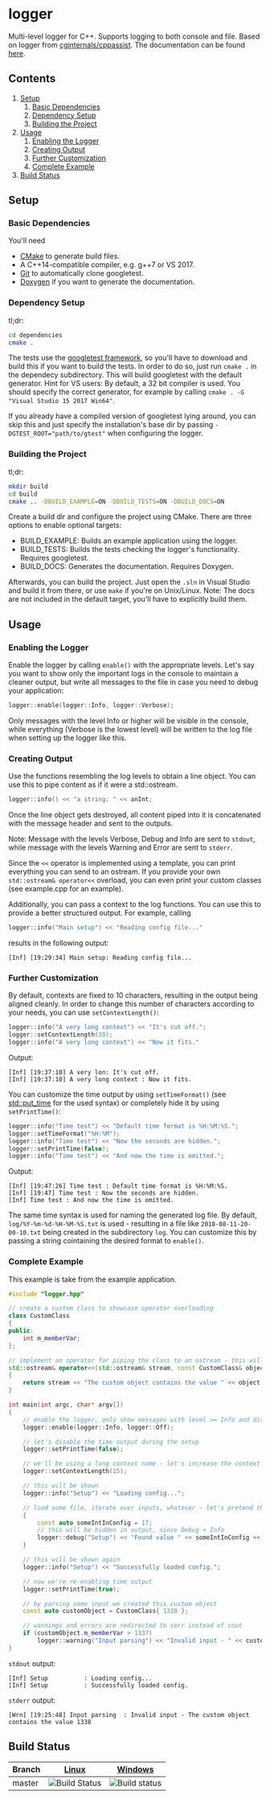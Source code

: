 # logger
Multi-level logger for C++. Supports logging to both console and file. Based on logger from [cginternals/cppassist](https://github.com/cginternals/cppassist). The documentation can be found [here](https://lukaswagner.github.io/logger/).

## Contents

1. [Setup](#setup)
    1. [Basic Dependencies](#basic-dependencies)
    2. [Dependency Setup](#dependency-setup)
    3. [Building the Project](#building-the-project)
2. [Usage](#usage)
    1. [Enabling the Logger](#enabling-the-logger)
    2. [Creating Output](#creating-output)
    3. [Further Customization](#further-customization)
    4. [Complete Example](#complete-example)
3. [Build Status](#build-status)

## Setup

### Basic Dependencies

You'll need
* [CMake](https://cmake.org/) to generate build files.
* A C++14-compatible compiler, e.g. g++7 or VS 2017.
* [Git](https://git-scm.com/) to automatically clone googletest.
* [Doxygen](http://www.doxygen.org/) if you want to generate the documentation.

### Dependency Setup

tl;dr:
```sh
cd dependencies
cmake .
```

The tests use the [googletest framework](https://github.com/google/googletest), so you'll have to download and build this if you want to build the tests. In order to do so, just run `cmake .` in the dependecy subdirectory. This will build googletest with the default generator. Hint for VS users: By default, a 32 bit compiler is used. You should specify the correct generator, for example by calling `cmake . -G "Visual Studio 15 2017 Win64"`.

If you already have a compiled version of googletest lying around, you can skip this and just specify the installation's base dir by passing `-DGTEST_ROOT="path/to/gtest"` when configuring the logger.

### Building the Project

tl;dr:
```sh
mkdir build
cd build
cmake .. -DBUILD_EXAMPLE=ON -DBUILD_TESTS=ON -DBUILD_DOCS=ON
```

Create a build dir and configure the project using CMake. There are three options to enable optional targets:  
* BUILD_EXAMPLE: Builds an example application using the logger.
* BUILD_TESTS: Builds the tests checking the logger's functionality. Requires googletest.
* BUILD_DOCS: Generates the documentation. Requires Doxygen.

Afterwards, you can build the project. Just open the `.sln` in Visual Studio and build it from there, or use `make` if you're on Unix/Linux. Note: The docs are not included in the default target, you'll have to explicitly build them.

## Usage

### Enabling the Logger

Enable the logger by calling `enable()` with the appropriate levels. Let's say you want to show only the important logs in the console to maintain a cleaner output, but write all messages to the file in case you need to debug your application:
```cpp
logger::enable(logger::Info, logger::Verbose);
```
Only messages with the level Info or higher will be visible in the console, while everything (Verbose is the lowest level) will be written to the log file when setting up the logger like this.

### Creating Output

Use the functions resembling the log levels to obtain a line object. You can use this to pipe content as if it were a std::ostream.
```cpp
logger::info() << "a string: " << anInt;
```
Once the line object gets destroyed, all content piped into it is concatenated with the message header and sent to the outputs.

Note: Message with the levels Verbose, Debug and Info are sent to `stdout`, while message with the levels Warning and Error are sent to `stderr`.

Since the `<<` operator is implemented using a template, you can print everything you can send to an ostream. If you provide your own `std::ostream& operator<<` overload, you can even print your custom classes (see example.cpp for an example).

Additionally, you can pass a context to the log functions. You can use this to provide a better structured output. For example, calling
```cpp
logger::info("Main setup") << "Reading config file..."
```
results in the following output:
```
[Inf] [19:29:34] Main setup: Reading config file...
```

### Further Customization

By default, contexts are fixed to 10 characters, resulting in the output being aligned cleanly. In order to change this number of characters according to your needs, you can use `setContextLength()`:
```cpp
logger::info("A very long context") << "It's cut off.";
logger::setContextLength(20);
logger::info("A very long context") << "Now it fits."
```
Output:
```
[Inf] [19:37:10] A very lon: It's cut off.
[Inf] [19:37:10] A very long context : Now it fits.
```

You can customize the time output by using `setTimeFormat()` (see [std::put_time](https://en.cppreference.com/w/cpp/io/manip/put_time) for the used syntax) or completely hide it by using `setPrintTime()`:
```cpp
logger::info("Time test") << "Default time format is %H:%M:%S.";
logger::setTimeFormat("%H:%M");
logger::info("Time test") << "Now the seconds are hidden.";
logger::setPrintTime(false);
logger::info("Time test") << "And now the time is omitted.";
```
Output:
```
[Inf] [19:47:26] Time test : Default time format is %H:%M:%S.
[Inf] [19:47] Time test : Now the seconds are hidden.
[Inf] Time test : And now the time is omitted.
```
The same time syntax is used for naming the generated log file. By default, `log/%Y-%m-%d-%H-%M-%S.txt` is used - resulting in a file like `2018-08-11-20-00-10.txt` being created in the subdirectory `log`. You can customize this by passing a string cointaining the desired format to `enable()`.

### Complete Example

This example is take from the example application.

```cpp
#include "logger.hpp"

// create a custom class to showcase operator overloading
class CustomClass
{
public:
    int m_memberVar;
};

// implement an operator for piping the class to an ostream - this will allow usage with the logger as well
std::ostream& operator<<(std::ostream& stream, const CustomClass& object)
{
    return stream << "The custom object contains the value " << object.m_memberVar;
}

int main(int argc, char* argv[])
{
    // enable the logger, only show messages with level >= Info and disable file output completely
    logger::enable(logger::Info, logger::Off);

    // let's disable the time output during the setup
    logger::setPrintTime(false);

    // we'll be using a long context name - let's increase the context length
    logger::setContextLength(15);

    // this will be shown
    logger::info("Setup") << "Loading config...";

    // load some file, iterate over inputs, whatever - let's pretend this block is called in a loop
    {
        const auto someIntInConfig = 17;
        // this will be hidden in output, since Debug < Info
        logger::debug("Setup") << "Found value " << someIntInConfig << " in config.";
    }

    // this will be shown again
    logger::info("Setup") << "Successfully loaded config.";

    // now we're re-enabling time output
    logger::setPrintTime(true);

    // by parsing some input we created this custom object
    const auto customObject = CustomClass{ 1338 };

    // warnings and errors are redirected to cerr instead of cout
    if (customObject.m_memberVar > 1337)
        logger::warning("Input parsing") << "Invalid input - " << customObject;
}
```
`stdout` output:
```
[Inf] Setup          : Loading config...
[Inf] Setup          : Successfully loaded config.
```
`stderr` output:
```
[Wrn] [19:25:48] Input parsing  : Invalid input - The custom object contains the value 1338
```

## Build Status
| Branch | [Linux](https://travis-ci.com/lukaswagner/logger)                           | [Windows](https://ci.appveyor.com/project/lukaswagner/logger/branch/master)                          |
|--------|-----------------------------------------------------------------------------|------------------------------------------------------------------------------------------------------|
| master | ![Build Status](https://travis-ci.com/lukaswagner/logger.svg?branch=master) | ![Build status](https://ci.appveyor.com/api/projects/status/lvb82mnhslxd65k6/branch/master?svg=true) |
